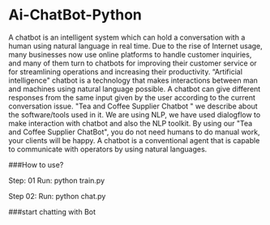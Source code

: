# Ai-ChatBot-Python
A chatbot is an intelligent system which can hold a conversation with a human using natural language in real time. Due to the rise of Internet usage, many businesses now use online platforms to handle customer inquiries, and many of them turn to chatbots for improving their customer service or for streamlining operations and increasing their productivity. “Artificial intelligence" chatbot is a technology that makes interactions between man and machines using natural language possible. A chatbot can give different responses from the same input given by the user according to the current conversation issue. "Tea and Coffee Supplier Chatbot " we describe about the software/tools used 
in it. We are using NLP, we have used dialogflow to make interaction with chatbot and also the NLP toolkit. By using our "Tea and Coffee Supplier ChatBot", you do not need humans to do manual work, your clients will be happy. A chatbot is a conventional agent that is capable to communicate with operators by using natural languages.

###How to use?

Step: 01
Run: python train.py

Step 02:
Run: python chat.py

###start chatting with Bot


